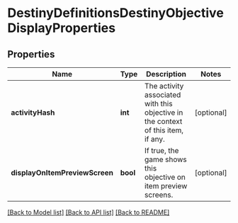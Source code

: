 # DestinyDefinitionsDestinyObjectiveDisplayProperties

## Properties
Name | Type | Description | Notes
------------ | ------------- | ------------- | -------------
**activityHash** | **int** | The activity associated with this objective in the context of this item, if any. | [optional] 
**displayOnItemPreviewScreen** | **bool** | If true, the game shows this objective on item preview screens. | [optional] 

[[Back to Model list]](../README.md#documentation-for-models) [[Back to API list]](../README.md#documentation-for-api-endpoints) [[Back to README]](../README.md)


